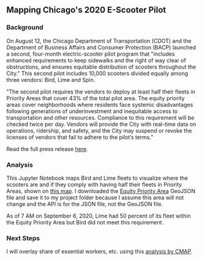 ## Mapping Chicago's 2020 E-Scooter Pilot

### Background
On August 12, the Chicago Department of Transportation (CDOT) and the Department of Business Affairs and Consumer Protection (BACP) launched a second, four-month electric-scooter pilot program that "includes enhanced requirements to keep sidewalks and the right of way clear of obstructions, and ensures equitable distribution of scooters throughout the City." This second pilot includes 10,000 scooters divided equally among three vendors: Bird, Lime and Spin. 

"The second pilot requires the vendors to deploy at least half their fleets in Priority Areas that cover 43% of the total pilot area. The equity priority areas cover neighborhoods where residents face systemic disadvantages following generations of underinvestment and inequitable access to transportation and other resources. Compliance to this requirement will be checked twice per day. Vendors will provide the City with real-time data on operations, ridership, and safety, and the City may suspend or revoke the licenses of vendors that fail to adhere to the pilot’s terms."

Read the full press release [here](https://www.chicago.gov/city/en/depts/cdot/provdrs/bike/news/2020/august/city-of-chicago-launches-2020-shared-e-scooter-pilot-program-wit.html).

### Analysis
This Jupyter Notebook maps Bird and Lime fleets to visualize where the scooters are and if they comply with having half their fleets in Priority Areas, shown on [this map](https://www.chicago.gov/content/dam/city/depts/cdot/Misc/EScooters/2020/Chicago%202020%20E-Scooter%20Pilot%20Map.pdf). I downloaded the [Equity Priority Area](https://data.cityofchicago.org/Transportation/E-scooter-Priority-Area-2020/99tm-6k6i) GeoJSON file and save it to my project folder because I assume this area will not change and the API is for the JSON file, not the GeoJSON file.

As of 7 AM on September 6, 2020, Lime had 50 percent of its fleet within the Equity Priority Area but Bird did not meet this requirement. 

### Next Steps
I will overlay share of essential workers, etc. using this [analysis by CMAP](https://www.cmap.illinois.gov/updates/all/-/asset_publisher/UIMfSLnFfMB6/content/metropolitan-chicago-s-essential-workers-disproportionately-low-income-people-of-color).
